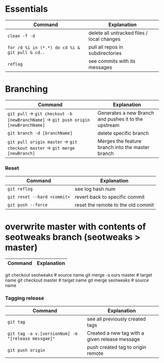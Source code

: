 # Essentials
Command | Explanation
--------| ---------
`clean -f -d` | delete all untracked files / local changes
`for /d %i in (*.*) do cd %i & git pull & cd..` | pull all repos in subdirectories
`reflog` | see commits with its messages

# Branching
Command | Explanation
--------| ---------
`git pull` -> `git checkout -b [newBranchName]` -> `git push origin [newBranchName]` | Generates a new Branch and pushes it to the upstream
`git branch -d [branchName]` | delete specific branch
`git pull origin master` -> `git checkout master` -> `git merge [newBranch]` | Merges the feature branch into the master branch

### Reset
Command | Explanation
--------| ---------
`git reflog` | see log hash num
`git reset --hard <commit>` | revert back to specific commit 
`git push --force` | reset the remote to the old commit 

# overwrite master with contents of seotweaks branch (seotweaks > master)
Command | Explanation
--------| ---------
git checkout seotweaks    # source name
git merge -s ours master  # target name
git checkout master       # target name
git merge seotweaks       # source name

### Tagging release
Command | Explanation
--------| ---------
`git tag` | see all previously created tags
`git tag -a v.[versionNum] -m "[release messgae]"` | Created a new tag with a given release message
`git push origin` | push created tag to origin remote

